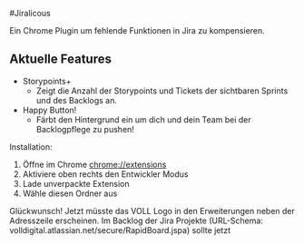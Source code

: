 #Jiralicous

Ein Chrome Plugin um fehlende Funktionen in Jira zu kompensieren.

## Aktuelle Features
- Storypoints+
    - Zeigt die Anzahl der Storypoints und Tickets der sichtbaren Sprints und des Backlogs an.
- Happy Button! 
    - Färbt den Hintergrund ein um dich und dein Team bei der Backlogpflege zu pushen!

Installation:
1. Öffne im Chrome [chrome://extensions](chrome://extensions)
2. Aktiviere oben rechts den Entwickler Modus
3. Lade unverpackte Extension
4. Wähle diesen Ordner aus

Glückwunsch!
Jetzt müsste das VOLL Logo in den Erweiterungen neben der Adresszeile erscheinen. Im Backlog der Jira Projekte (URL-Schema: volldigital.atlassian.net/secure/RapidBoard.jspa) sollte jetzt 
